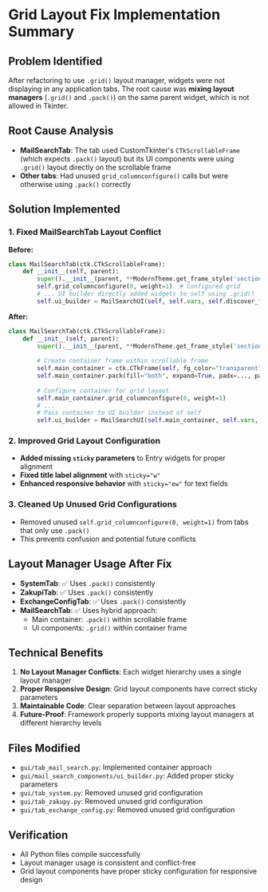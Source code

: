 # Grid Layout Fix Implementation Summary

## Problem Identified
After refactoring to use `.grid()` layout manager, widgets were not displaying in any application tabs. The root cause was **mixing layout managers** (`.grid()` and `.pack()`) on the same parent widget, which is not allowed in Tkinter.

## Root Cause Analysis
- **MailSearchTab**: The tab used CustomTkinter's `CTkScrollableFrame` (which expects `.pack()` layout) but its UI components were using `.grid()` layout directly on the scrollable frame
- **Other tabs**: Had unused `grid_columnconfigure()` calls but were otherwise using `.pack()` correctly

## Solution Implemented

### 1. Fixed MailSearchTab Layout Conflict
**Before:**
```python
class MailSearchTab(ctk.CTkScrollableFrame):
    def __init__(self, parent):
        super().__init__(parent, **ModernTheme.get_frame_style('section'))
        self.grid_columnconfigure(0, weight=1)  # Configured grid
        # ... UI builder directly added widgets to self using .grid()
        self.ui_builder = MailSearchUI(self, self.vars, self.discover_folders)
```

**After:**
```python
class MailSearchTab(ctk.CTkScrollableFrame):
    def __init__(self, parent):
        super().__init__(parent, **ModernTheme.get_frame_style('section'))
        
        # Create container frame within scrollable frame
        self.main_container = ctk.CTkFrame(self, fg_color="transparent")
        self.main_container.pack(fill="both", expand=True, padx=..., pady=...)
        
        # Configure container for grid layout
        self.main_container.grid_columnconfigure(0, weight=1)
        # ... 
        # Pass container to UI builder instead of self
        self.ui_builder = MailSearchUI(self.main_container, self.vars, self.discover_folders)
```

### 2. Improved Grid Layout Configuration
- **Added missing `sticky` parameters** to Entry widgets for proper alignment
- **Fixed title label alignment** with `sticky="w"`
- **Enhanced responsive behavior** with `sticky="ew"` for text fields

### 3. Cleaned Up Unused Grid Configurations
- Removed unused `self.grid_columnconfigure(0, weight=1)` from tabs that only use `.pack()`
- This prevents confusion and potential future conflicts

## Layout Manager Usage After Fix
- **SystemTab**: ✅ Uses `.pack()` consistently
- **ZakupiTab**: ✅ Uses `.pack()` consistently  
- **ExchangeConfigTab**: ✅ Uses `.pack()` consistently
- **MailSearchTab**: ✅ Uses hybrid approach:
  - Main container: `.pack()` within scrollable frame
  - UI components: `.grid()` within container frame

## Technical Benefits
1. **No Layout Manager Conflicts**: Each widget hierarchy uses a single layout manager
2. **Proper Responsive Design**: Grid layout components have correct sticky parameters
3. **Maintainable Code**: Clear separation between layout approaches
4. **Future-Proof**: Framework properly supports mixing layout managers at different hierarchy levels

## Files Modified
- `gui/tab_mail_search.py`: Implemented container approach
- `gui/mail_search_components/ui_builder.py`: Added proper sticky parameters
- `gui/tab_system.py`: Removed unused grid configuration
- `gui/tab_zakupy.py`: Removed unused grid configuration  
- `gui/tab_exchange_config.py`: Removed unused grid configuration

## Verification
- All Python files compile successfully
- Layout manager usage is consistent and conflict-free
- Grid layout components have proper sticky configuration for responsive design